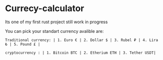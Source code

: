 # Currecy-calculator

Its one of my first rust project still work in progress

You can pick your standart currency avalible are:

    Traditional currency: | 1. Euro € | 2. Dollar $ | 3. Rubel ₽ | 4. Lira ₺ | 5. Pound £ |
 
    cryptocurrency : | 1. Bitcoin BTC | 2. Etherium ETH | 3. Tether USDT|
 
